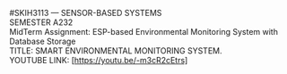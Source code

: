 #SKIH3113 — SENSOR-BASED SYSTEMS
<br>SEMESTER A232
<br>MidTerm Assignment: ESP-based Environmental Monitoring System with Database Storage
<br>TITLE: SMART ENVIRONMENTAL MONITORING SYSTEM.
<br>YOUTUBE LINK: [https://youtu.be/-m3cR2cEtrs]
